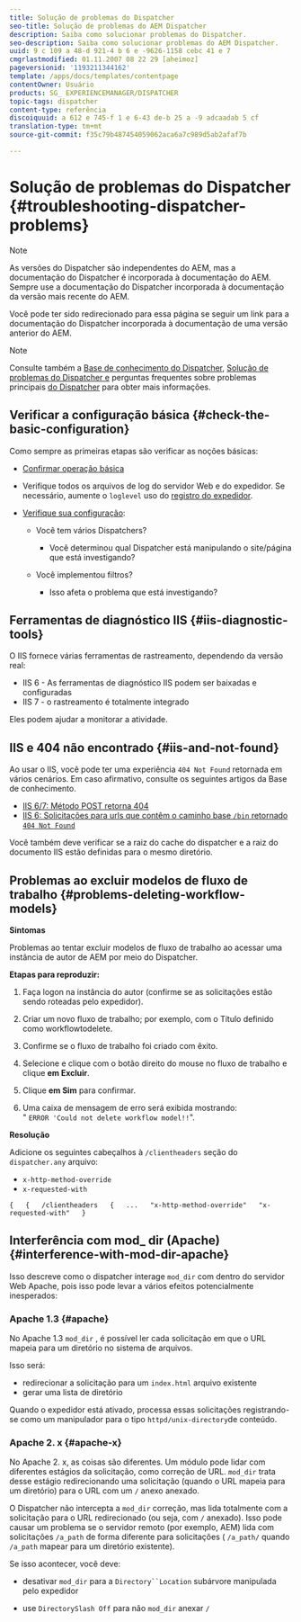 ```yaml
---
title: Solução de problemas do Dispatcher
seo-title: Solução de problemas do AEM Dispatcher
description: Saiba como solucionar problemas do Dispatcher.
seo-description: Saiba como solucionar problemas do AEM Dispatcher.
uuid: 9 c 109 a 48-d 921-4 b 6 e -9626-1158 cebc 41 e 7
cmgrlastmodified: 01.11.2007 08 22 29 [aheimoz]
pageversionid: '1193211344162'
template: /apps/docs/templates/contentpage
contentOwner: Usuário
products: SG_ EXPERIENCEMANAGER/DISPATCHER
topic-tags: dispatcher
content-type: referência
discoiquuid: a 612 e 745-f 1 e 6-43 de-b 25 a -9 adcaadab 5 cf
translation-type: tm+mt
source-git-commit: f35c79b487454059062aca6a7c989d5ab2afaf7b

---
```



# Solução de problemas do Dispatcher {#troubleshooting-dispatcher-problems}

>[!NOTE]
>
>As versões do Dispatcher são independentes do AEM, mas a documentação do Dispatcher é incorporada à documentação do AEM. Sempre use a documentação do Dispatcher incorporada à documentação da versão mais recente do AEM.
>
>Você pode ter sido redirecionado para essa página se seguir um link para a documentação do Dispatcher incorporada à documentação de uma versão anterior do AEM.

>[!NOTE]
>
>Consulte também a [Base de conhecimento do Dispatcher](https://helpx.adobe.com/cq/kb/index/dispatcher.html), [Solução de problemas do Dispatcher e](https://helpx.adobe.com/adobe-cq/kb/troubleshooting-dispatcher-flushing-issues.html) perguntas frequentes sobre problemas principais [do Dispatcher](dispatcher-faq.md) para obter mais informações.

## Verificar a configuração básica {#check-the-basic-configuration}

Como sempre as primeiras etapas são verificar as noções básicas:

* [Confirmar operação básica](#ConfirmBasicOperation)
* Verifique todos os arquivos de log do servidor Web e do expedidor. Se necessário, aumente o `loglevel` uso do [registro do expedidor](#Logging).

* [Verifique sua configuração](#ConfiguringtheDispatcher):

   * Você tem vários Dispatchers?

      * Você determinou qual Dispatcher está manipulando o site/página que está investigando?
   * Você implementou filtros?

      * Isso afeta o problema que está investigando?


## Ferramentas de diagnóstico IIS {#iis-diagnostic-tools}

O IIS fornece várias ferramentas de rastreamento, dependendo da versão real:

* IIS 6 - As ferramentas de diagnóstico IIS podem ser baixadas e configuradas
* IIS 7 - o rastreamento é totalmente integrado

Eles podem ajudar a monitorar a atividade.

## IIS e 404 não encontrado {#iis-and-not-found}

Ao usar o IIS, você pode ter uma experiência `404 Not Found` retornada em vários cenários. Em caso afirmativo, consulte os seguintes artigos da Base de conhecimento.

* [IIS 6/7: Método POST retorna 404](https://helpx.adobe.com/dispatcher/kb/IIS6IsapiFilters.html)
* [IIS 6: Solicitações para urls que contêm o caminho base `/bin` retornado `404 Not Found`](https://helpx.adobe.com/dispatcher/kb/RequestsToBinDirectoryFailInIIS6.html)

Você também deve verificar se a raiz do cache do dispatcher e a raiz do documento IIS estão definidas para o mesmo diretório.

## Problemas ao excluir modelos de fluxo de trabalho {#problems-deleting-workflow-models}

**Sintomas**

Problemas ao tentar excluir modelos de fluxo de trabalho ao acessar uma instância de autor de AEM por meio do Dispatcher.

**Etapas para reproduzir:**

1. Faça logon na instância do autor (confirme se as solicitações estão sendo roteadas pelo expedidor).
1. Criar um novo fluxo de trabalho; por exemplo, com o Título definido como workflowtodelete.
1. Confirme se o fluxo de trabalho foi criado com êxito.
1. Selecione e clique com o botão direito do mouse no fluxo de trabalho e clique **em Excluir**.

1. Clique **em Sim** para confirmar.
1. Uma caixa de mensagem de erro será exibida mostrando:\
   &quot; `ERROR 'Could not delete workflow model!!`&quot;.

**Resolução**

Adicione os seguintes cabeçalhos à `/clientheaders` seção do `dispatcher.any` arquivo:

* `x-http-method-override`
* `x-requested-with`

`{  
{  
/clientheaders  
{  
...  
"x-http-method-override"  
"x-requested-with"  
}`

## Interferência com mod_ dir (Apache) {#interference-with-mod-dir-apache}

Isso descreve como o dispatcher interage `mod_dir` com dentro do servidor Web Apache, pois isso pode levar a vários efeitos potencialmente inesperados:

### Apache 1.3 {#apache}

No Apache 1.3 `mod_dir` , é possível ler cada solicitação em que o URL mapeia para um diretório no sistema de arquivos.

Isso será:

* redirecionar a solicitação para um `index.html` arquivo existente
* gerar uma lista de diretório

Quando o expedidor está ativado, processa essas solicitações registrando-se como um manipulador para o tipo `httpd/unix-directory`de conteúdo.

### Apache 2. x {#apache-x}

No Apache 2. x, as coisas são diferentes. Um módulo pode lidar com diferentes estágios da solicitação, como correção de URL. `mod_dir` trata desse estágio redirecionando uma solicitação (quando o URL mapeia para um diretório) para o URL com um `/` anexo anexado.

O Dispatcher não intercepta a `mod_dir` correção, mas lida totalmente com a solicitação para o URL redirecionado (ou seja, com `/` anexado). Isso pode causar um problema se o servidor remoto (por exemplo, AEM) lida com solicitações `/a_path` de forma diferente para solicitações ( `/a_path/` quando `/a_path` mapear para um diretório existente).

Se isso acontecer, você deve:

* desativar `mod_dir` para a `Directory``Location` subárvore manipulada pelo expedidor

* use `DirectorySlash Off` para não `mod_dir` anexar `/`
